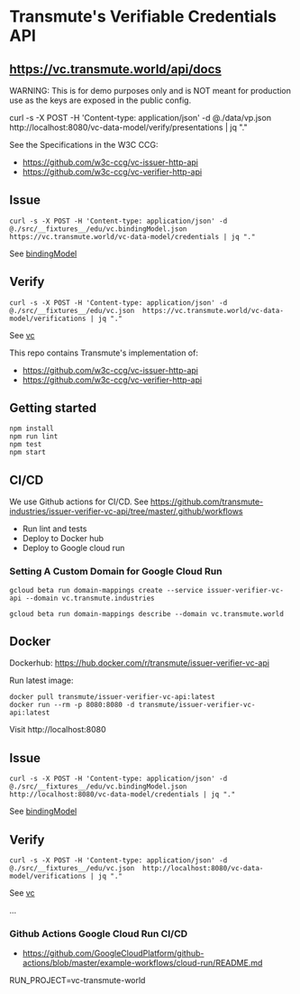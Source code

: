 # Transmute's Verifiable Credentials API

## https://vc.transmute.world/api/docs

WARNING: This is for demo purposes only and is NOT meant for production use as the keys are exposed in the public config.


curl -s -X POST -H 'Content-type: application/json' -d @./data/vp.json  http://localhost:8080/vc-data-model/verify/presentations | jq "."

See the Specifications in the W3C CCG:

- https://github.com/w3c-ccg/vc-issuer-http-api
- https://github.com/w3c-ccg/vc-verifier-http-api

## Issue 

```
curl -s -X POST -H 'Content-type: application/json' -d @./src/__fixtures__/edu/vc.bindingModel.json  https://vc.transmute.world/vc-data-model/credentials | jq "."
```

See [bindingModel](./src/__fixtures__/edu/vc.bindingModel.json)

## Verify

```
curl -s -X POST -H 'Content-type: application/json' -d @./src/__fixtures__/edu/vc.json  https://vc.transmute.world/vc-data-model/verifications | jq "."
```

See [vc](./src/__fixtures__/edu/vc.json)

This repo contains Transmute's implementation of:
- https://github.com/w3c-ccg/vc-issuer-http-api
- https://github.com/w3c-ccg/vc-verifier-http-api

## Getting started

```
npm install
npm run lint
npm test
npm start
```

## CI/CD

We use Github actions for CI/CD. See https://github.com/transmute-industries/issuer-verifier-vc-api/tree/master/.github/workflows
- Run lint and tests
- Deploy to Docker hub
- Deploy to Google cloud run

### Setting A Custom Domain for Google Cloud Run

```
gcloud beta run domain-mappings create --service issuer-verifier-vc-api --domain vc.transmute.industries

gcloud beta run domain-mappings describe --domain vc.transmute.world
```

## Docker

Dockerhub: https://hub.docker.com/r/transmute/issuer-verifier-vc-api

Run latest image:
```
docker pull transmute/issuer-verifier-vc-api:latest
docker run --rm -p 8080:8080 -d transmute/issuer-verifier-vc-api:latest
```

Visit http://localhost:8080

## Issue 

```
curl -s -X POST -H 'Content-type: application/json' -d @./src/__fixtures__/edu/vc.bindingModel.json  http://localhost:8080/vc-data-model/credentials | jq "."
```

See [bindingModel](./test/vc.bindingModel.json)

## Verify

```
curl -s -X POST -H 'Content-type: application/json' -d @./src/__fixtures__/edu/vc.json  http://localhost:8080/vc-data-model/verifications | jq "."
```

See [vc](./test/vc.json)


...

### Github Actions Google Cloud Run CI/CD

- https://github.com/GoogleCloudPlatform/github-actions/blob/master/example-workflows/cloud-run/README.md

RUN_PROJECT=vc-transmute-world